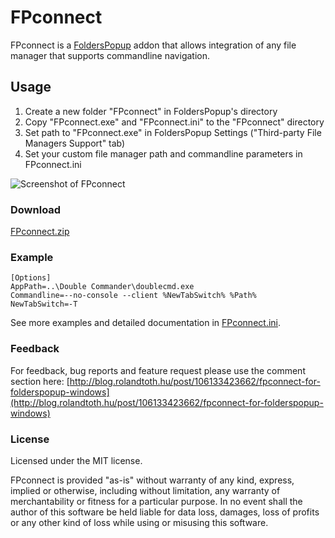 <h1>FPconnect</h1>

FPconnect is a [FoldersPopup](http://code.jeanlalonde.ca/folderspopup/) addon that allows integration of any file manager that supports commandline navigation.

<h2>Usage</h2>

<ol>
<li>Create a new folder "FPconnect" in FoldersPopup's directory</li>
<li>Copy "FPconnect.exe" and "FPconnect.ini" to the "FPconnect" directory</li>
<li>Set path to "FPconnect.exe" in FoldersPopup Settings ("Third-party File Managers Support" tab)</li>
<li>Set your custom file manager path and commandline parameters in FPconnect.ini</li>
</ol>

![Screenshot of FPconnect](https://github.com/rolandtoth/FPconnect/raw/master/FPconnect.png)

<h3>Download</h3>

[FPconnect.zip](https://github.com/rolandtoth/FPconnect/raw/master/FPconnect.zip)

<h3>Example</h3>

```
[Options]
AppPath=..\Double Commander\doublecmd.exe
Commandline=--no-console --client %NewTabSwitch% %Path%
NewTabSwitch=-T
```
See more examples and detailed documentation in [FPconnect.ini](https://github.com/rolandtoth/FPconnect/raw/master/FPconnect.ini).

<h3>Feedback</h3>

For feedback, bug reports and feature request please use the comment section here:
[http://blog.rolandtoth.hu/post/106133423662/fpconnect-for-folderspopup-windows](http://blog.rolandtoth.hu/post/106133423662/fpconnect-for-folderspopup-windows)

<h3>License</h3>

Licensed under the MIT license.

FPconnect is provided "as-is" without warranty of any kind, express, implied or otherwise,
including without limitation, any warranty of merchantability or fitness for a particular purpose.
In no event shall the author of this software be held liable for data loss, damages,
loss of profits or any other kind of loss while using or misusing this software.